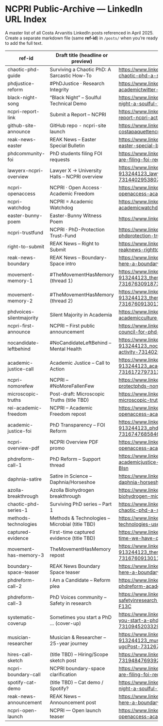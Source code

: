 # NCPRI Public-Archive — LinkedIn URL Index  
A master list of all Costa Arvanitis LinkedIn posts referenced in April 2025.  
Create a separate markdown file (same **ref-id**) in `/posts/` when you’re ready to add the full text.

| ref-id | Draft title (headline or preview) | LinkedIn URL |
|--------|-----------------------------------|--------------|
| chaotic-phd-guide        | Surviving a Chaotic PhD: A Sarcastic How-To | https://www.linkedin.com/posts/costa-arvanitis-913244123_surviving-a-chaotic-phd-a-sarcastic-how-to-activity-7314589946219020288-T6Kc |
| phdjustice-reform        | #PhDJustice · Research Integrity | https://www.linkedin.com/posts/costa-arvanitis-913244123_phdjustice-academictwitter-researchintegrity-activity-7320008758779088897-aBD5 |
| black-night-song         | “Black Night” – Soulful Technical Demo | https://www.linkedin.com/posts/costa-arvanitis-913244123_this-is-black-night-a-soulful-technical-activity-7319939562481364992-qlCx |
| ncpri-report-link        | Submit a Report – NCPRI | https://www.linkedin.com/posts/costa-arvanitis-913244123_submit-a-report-ncpri-activity-7319922424651595776-iFEZ |
| github-site-announce     | GitHub repo - ncpri-site launch | https://www.linkedin.com/posts/costa-arvanitis-913244123_github-costapaquettencpri-site-activity-7319612913646739456-YlUC |
| reak-news-easter         | REAK News – Easter Special Bulletin | https://www.linkedin.com/posts/costa-arvanitis-913244123_reak-news-easter-special-bulletin-activity-7319482508864036864-XNNm |
| phdcommunity-foi         | PhD students filing FOI requests | https://www.linkedin.com/posts/costa-arvanitis-913244123_phd-students-are-filing-foi-requests-just-activity-7317140511398457344-W--K |
| lawyerx-ncpri-overview   | Lawyer X → University Halls – NCPRI overview | https://www.linkedin.com/posts/costa-arvanitis-913244123_lawyerxtouniversityhallsncprioverviewdocx-activity-7314402953807765504-2F5i |
| ncpri-openaccess         | NCPRI · Open Access · Academic Freedom | https://www.linkedin.com/posts/costa-arvanitis-913244123_ncpri-openaccess-academicfreedom-activity-7315244742173171712-5MtL |
| ncpri-watchdog           | NCPRI = Academic Watchdog | https://www.linkedin.com/posts/costa-arvanitis-913244123_ncpri-academicwatchdog-phdjustice-activity-7315521270178033665-srxc |
| easter-bunny-poem        | Easter-Bunny Witness Poem | https://www.linkedin.com/feed/update/urn:li:activity:7320614925427429376/ |
| ncpri-trustfund          | NCPRI · PhD-Protection Trust-Fund | https://www.linkedin.com/posts/costa-arvanitis-913244123_ncpri-phdprotection-trustfundnow-activity-7315497688559427584-pV_S |
| right-to-submit          | REAK News – Right to Submit | https://www.linkedin.com/posts/costa-arvanitis-913244123_phdprotection-reaknews-righttosubmit-activity-7319208965265858562-nB7E |
| reak-news-boundary       | REAK News – Boundary-Space intro | https://www.linkedin.com/posts/costa-arvanitis-913244123_reak-news-is-here-a-boundary-space-where-activity-7319162016521207808-j-4b |
| movement-memory-1        | #TheMovementHasMemory (thread 1) | https://www.linkedin.com/posts/costa-arvanitis-913244123_themovementhasmemory-phdjustice-llmforgood-activity-7316763091873026048-7Bws |
| movement-memory-2        | #TheMovementHasMemory (thread 2) | https://www.linkedin.com/posts/costa-arvanitis-913244123_themovementhasmemory-phdjustice-llmforacademia-activity-7316760913011777536-FgYT |
| phdvoices-silentmajority | Silent Majority in Academia | https://www.linkedin.com/posts/costa-arvanitis-913244123_phdvoices-academicculture-silentmajority-activity-7312587451250667521-lvsE |
| ncpri-first-announce     | NCPRI – First public announcement | https://www.linkedin.com/posts/costa-arvanitis-913244123_the-national-council-for-phd-candidate-activity-7315148023817293824-WNAO |
| nocandidate-leftbehind   | #NoCandidateLeftBehind – Mental Health | https://www.linkedin.com/posts/costa-arvanitis-913244123_nocandidateleftbehind-phdvoices-mentalhealthinacademia-activity-7314025140130914304-51vv |
| academic-justice-call    | Academic Justice – Call to Action | https://www.linkedin.com/posts/costa-arvanitis-913244123_academicjustice-phdvoices-researchintegrity-activity-7316172797313986561-8Cgo |
| ncpri-nomorefew          | NCPRI – #NoMoreFallenFew | https://www.linkedin.com/posts/costa-arvanitis-913244123_ncpri-protectphds-nomorefallenfew-activity-7315999362189283328-NBcR |
| microscopic-truths       | Post-draft: Microscopic Truths (title TBD) | https://www.linkedin.com/posts/costa-arvanitis-913244123_post-draft-microscopic-truths-massive-activity-7315936249532272643-hnfZ |
| rei-academic-freedom     | NCPRI – Academic Freedom repost | https://www.linkedin.com/posts/costa-arvanitis-913244123_ncpri-openaccess-academicfreedom-activity-7315244742173171712-5MtL |
| academic-justice-foi     | PhD Transparency – FOI Reform | https://www.linkedin.com/posts/costa-arvanitis-913244123_phdtransparency-foireform-academicjustice-activity-7316747685846233088-keIr |
| ncpri-overview-pdf       | NCPRI Overview PDF promo | https://www.linkedin.com/posts/costa-arvanitis-913244123_ncpri-openaccess-academicfreedom-activity-7315244742173171712-5MtL |
| phdreform-call-1         | PhD Reform – Support thread | https://www.linkedin.com/posts/costa-arvanitis-913244123_phdreform-academicjustice-phdcandidatesupport-activity-7312255247588958208-Blsn |
| daphnia-satire           | Satire in Science – Daphnia/Horseshoe | https://www.linkedin.com/posts/costa-arvanitis-913244123_satireinscience-daphnia-horseshoeeffect-activity-7311901055150080001-Ftep |
| azolla-breakthrough      | Azolla Biohydrogen breakthrough | https://www.linkedin.com/posts/costa-arvanitis-913244123_azolla-biohydrogen-microbialecology-activity-7306845649403092992-bbVS |
| chaotic-phd-series-1     | Surviving PhD series – Part 1 | https://www.linkedin.com/posts/costa-arvanitis-913244123_surviving-a-chaotic-phd-a-sarcastic-how-to-activity-7308729940227567617-DNKM |
| methods-technologies     | Methods & Technologies – Microbial (title TBD) | https://www.linkedin.com/posts/costa-arvanitis-913244123_methods-and-technologies-used-in-microbial-activity-7306898223837655040-zyHj |
| captured-evidence        | First-time captured evidence (title TBD) | https://www.linkedin.com/posts/costa-arvanitis-913244123_for-the-first-time-we-have-captured-evidence-activity-7306849259771871234-7f09 |
| movement-has-memory-3    | TheMovementHasMemory repost | https://www.linkedin.com/posts/costa-arvanitis-913244123_themovementhasmemory-phdjustice-llmforacademia-activity-7316760913011777536-FgYT |
| boundary-space-teaser    | REAK News Boundary Space teaser | https://www.linkedin.com/posts/costa-arvanitis-913244123_reak-news-is-here-a-boundary-space-where-activity-7319162016521207808-j-4b |
| phdreform-call-2         | I Am a Candidate – Reform plea | https://www.linkedin.com/posts/costa-arvanitis-913244123_iamacandidate-phdreform-academicjustice-activity-7316270193901457408-seO1 |
| phdreform-call-3         | PhD Voices community – Safety in research | https://www.linkedin.com/posts/costa-arvanitis-913244123_phdcommunity-safetyinresearch-academicsolidarity-activity-7316612444137693184-F13C |
| systematic-coverup       | Sometimes you start a PhD … (cover-up) | https://www.linkedin.com/posts/costa-arvanitis-913244123_sometimes-you-start-a-phd-with-the-best-intentions-activity-7310945203329081344-2mI- |
| musician-researcher      | Musician & Researcher – 25-year journey | https://www.linkedin.com/posts/costa-arvanitis-913244123_musicianandresearcher-25yearsjourney-creativecareer-ugcPost-7312673880957980673-yCv7 |
| hires-call-sketch        | (title TBD) – Hiring/Scope sketch post | https://www.linkedin.com/posts/costa-arvanitis-913244123_activity-7319484769392545794-b9Ih |
| ncpri-boundary-call      | NCPRI boundary-space clarification | https://www.linkedin.com/posts/costa-arvanitis-913244123_phdstudents-are-filing-foi-requests-just-activity-7317140511398457344-W--K |
| spotify-cat-demo         | (title TBD) – Cat demo / Spotify? | https://www.linkedin.com/posts/costa-arvanitis-913244123_this-is-black-night-a-soulful-technical-activity-7319939562481364992-qlCx |
| reak-news-announcement   | REAK News – Announcement post | https://www.linkedin.com/posts/costa-arvanitis-913244123_reak-news-is-here-a-boundary-space-where-activity-7319162016521207808-j-4b |
| ncpri-open-launch        | NCPRI — Open launch teaser | https://www.linkedin.com/posts/costa-arvanitis-913244123_ncpri-openaccess-academicfreedom-activity-7315244742173171712-5MtL |
